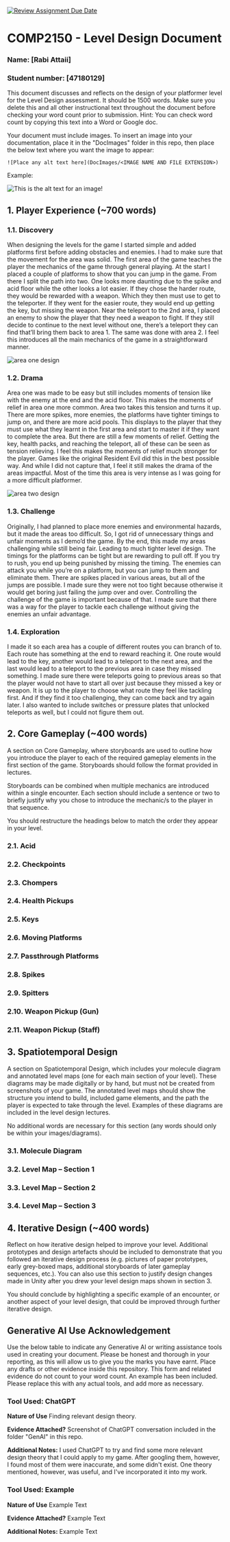 [![Review Assignment Due Date](https://classroom.github.com/assets/deadline-readme-button-24ddc0f5d75046c5622901739e7c5dd533143b0c8e959d652212380cedb1ea36.svg)](https://classroom.github.com/a/YyUO0xtt)
# COMP2150  - Level Design Document
### Name: [Rabi Attaii]
### Student number: [47180129] 

This document discusses and reflects on the design of your platformer level for the Level Design assessment. It should be 1500 words. Make sure you delete this and all other instructional text throughout the document before checking your word count prior to submission. Hint: You can check word count by copying this text into a Word or Google doc.

Your document must include images. To insert an image into your documentation, place it in the "DocImages" folder in this repo, then place the below text where you want the image to appear:

```
![Place any alt text here](DocImages/<IMAGE NAME AND FILE EXTENSION>)
```

Example:

![This is the alt text for an image!](DocImages/exampleimage.png)

## 1. Player Experience (~700 words)


### 1.1. Discovery
When designing the levels for the game I started simple and added platforms first before adding obstacles and enemies. I had to make sure that the movement for the area was solid. The first area of the game teaches the player the mechanics of the game through general playing. At the start I placed a couple of platforms to show that you can jump in the game. From there I split the path into two. One looks more daunting due to the spike and acid floor while the other looks a lot easier. If they chose the harder route, they would be rewarded with a weapon. Which they then must use to get to the teleporter. If they went for the easier route, they would end up getting the key, but missing the weapon. 
Near the teleport to the 2nd area, I placed an enemy to show the player that they need a weapon to fight. If they still decide to continue to the next level without one, there’s a teleport they can find that’ll bring them back to area 1. The same was done with area 2. I feel this introduces all the main mechanics of the game in a straightforward manner. 

![area one design](DocImages/areaone.png)

### 1.2. Drama
Area one was made to be easy but still includes moments of tension like with the enemy at the end and the acid floor. This makes the moments of relief in area one more common. Area two takes this tension and turns it up. There are more spikes, more enemies, the platforms have tighter timings to jump on, and there are more acid pools. This displays to the player that they must use what they learnt in the first area and start to master it if they want to complete the area. But there are still a few moments of relief. Getting the key, health packs, and reaching the teleport, all of these can be seen as tension relieving. I feel this makes the moments of relief much stronger for the player. Games like the original Resident Evil did this in the best possible way. And while I did not capture that, I feel it still makes the drama of the areas impactful. Most of the time this area is very intense as I was going for a more difficult platformer. 

![area two design](DocImages/areatwo.png)

### 1.3. Challenge
Originally, I had planned to place more enemies and environmental hazards, but it made the areas too difficult. So, I got rid of unnecessary things and unfair moments as I demo’d the game. By the end, this made my areas challenging while still being fair. Leading to much tighter level design. The timings for the platforms can be tight but are rewarding to pull off. If you try to rush, you end up being punished by missing the timing. 
The enemies can attack you while you’re on a platform, but you can jump to them and eliminate them. There are spikes placed in various areas, but all of the jumps are possible. I made sure they were not too tight because otherwise it would get boring just failing the jump over and over. Controlling the challenge of the game is important because of that. I made sure that there was a way for the player to tackle each challenge without giving the enemies an unfair advantage. 

### 1.4. Exploration
I made it so each area has a couple of different routes you can branch of to. Each route has something at the end to reward reaching it. One route would lead to the key, another would lead to a teleport to the next area, and the last would lead to a teleport to the previous area in case they missed something. I made sure there were teleports going to previous areas so that the player would not have to start all over just because they missed a key or weapon. It is up to the player to choose what route they feel like tackling first. And if they find it too challenging, they can come back and try again later. I also wanted to include switches or pressure plates that unlocked teleports as well, but I could not figure them out. 

## 2. Core Gameplay (~400 words)
A section on Core Gameplay, where storyboards are used to outline how you introduce the player to each of the required gameplay elements in the first section of the game. Storyboards should follow the format provided in lectures.

Storyboards can be combined when multiple mechanics are introduced within a single encounter. Each section should include a sentence or two to briefly justify why you chose to introduce the mechanic/s to the player in that sequence.

You should restructure the headings below to match the order they appear in your level.

### 2.1. Acid

### 2.2. Checkpoints

### 2.3. Chompers

### 2.4. Health Pickups

### 2.5. Keys

### 2.6. Moving Platforms

### 2.7. Passthrough Platforms

### 2.8. Spikes

### 2.9. Spitters

### 2.10. Weapon Pickup (Gun)

### 2.11. Weapon Pickup (Staff)

## 3. Spatiotemporal Design
A section on Spatiotemporal Design, which includes your molecule diagram and annotated level maps (one for each main section of your level). These diagrams may be made digitally or by hand, but must not be created from screenshots of your game. The annotated level maps should show the structure you intend to build, included game elements, and the path the player is expected to take through the level. Examples of these diagrams are included in the level design lectures.

No additional words are necessary for this section (any words should only be within your images/diagrams).
 
### 3.1. Molecule Diagram

### 3.2. Level Map – Section 1

### 3.3.	Level Map – Section 2

### 3.4.	Level Map – Section 3

## 4. Iterative Design (~400 words)
Reflect on how iterative design helped to improve your level. Additional prototypes and design artefacts should be included to demonstrate that you followed an iterative design process (e.g. pictures of paper prototypes, early grey-boxed maps, additional storyboards of later gameplay sequences, etc.). You can also use this section to justify design changes made in Unity after you drew your level design maps shown in section 3. 

You should conclude by highlighting a specific example of an encounter, or another aspect of your level design, that could be improved through further iterative design.

## Generative AI Use Acknowledgement

Use the below table to indicate any Generative AI or writing assistance tools used in creating your document. Please be honest and thorough in your reporting, as this will allow us to give you the marks you have earnt. Place any drafts or other evidence inside this repository. This form and related evidence do not count to your word count.
An example has been included. Please replace this with any actual tools, and add more as necessary.


### Tool Used: ChatGPT
**Nature of Use** Finding relevant design theory.

**Evidence Attached?** Screenshot of ChatGPT conversation included in the folder "GenAI" in this repo.

**Additional Notes:** I used ChatGPT to try and find some more relevant design theory that I could apply to my game. After googling them, however, I found most of them were inaccurate, and some didn't exist. One theory mentioned, however, was useful, and I've incorporated it into my work.

### Tool Used: Example
**Nature of Use** Example Text

**Evidence Attached?** Example Text

**Additional Notes:** Example Text


